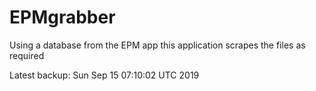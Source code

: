# EPMgrabber
Using a database from the EPM app this application scrapes the files as required


Latest backup: Sun Sep 15 07:10:02 UTC 2019
